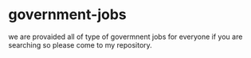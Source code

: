 # government-jobs
we are provaided all of type of govermnent jobs for everyone if you are searching so please come to my repository.
